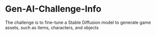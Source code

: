 # Gen-AI-Challenge-Info
The challenge is to fine-tune a Stable Diffusion model to generate game assets, such as items, characters, and objects
